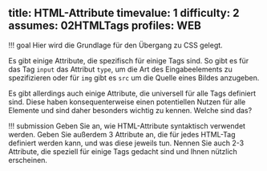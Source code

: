 title: HTML-Attribute
timevalue: 1
difficulty: 2
assumes: 02HTMLTags
profiles: WEB
---
!!! goal
    Hier wird die Grundlage für den Übergang zu CSS gelegt.
    
Es gibt einige Attribute, die spezifisch für einige Tags sind. So gibt es für das Tag `input`
das Attribut `type`, um die Art des Eingabeelements zu spezifizieren oder für `img` gibt es
`src` um die Quelle eines Bildes anzugeben.

Es gibt allerdings auch einige Attribute, die universell für alle Tags definiert sind.
Diese haben konsequenterweise einen potentiellen Nutzen für alle Elemente und sind daher
besonders wichtig zu kennen. Welche sind das?

!!! submission
    Geben Sie an, wie HTML-Attribute syntaktisch verwendet werden. Geben Sie außerdem 3
    Attribute an, die für jedes HTML-Tag definiert werden kann, und was diese jeweils tun.
    Nennen Sie auch 2-3 Attribute, die speziell für einige Tags gedacht sind und Ihnen
    nützlich erscheinen.
